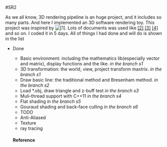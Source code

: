 #SR2

As we all know, 3D rendering pipeline is an huge project, and it includes so many parts. And here I implemented an 3D software rendering toy. This project was inspired by ![\[1\]][1]. Lots of documents was used like [\[2\]][2] [\[3\]][3] [\[4\]][4] and so on. I coded it in 5 days. All of things I had done and will do is shown in the list

+ Done
  - Basic environment: including the mathematics lib(especially vector and matrix), display functions and the like. *in the branch s1*
  - 3D transformation: the world, view, project transform maxtrix. *in the branch s1*
  - Draw basic line: the traditional method and Bresenham method. *in the branch s2*
  - Load \*.obj, draw triangle and z-buff test *in the branch s3* 
  - Muli-thread support with C++11 *in the branch s4*
  - Flat shading *in the branch s5*
  - Gouraud shading and back-face culling *in the branch s6*
  
  + TODO
   - Anti-Aliased
   - Texture
   - ray tracing
   
   #### Reference
   [1]:https://www.davrous.com/2013/06/13/tutorial-series-learning-how-to-write-a-3d-soft-engine-from-scratch-in-c-typescript-or-javascript/ 
   [2]:https://en.wikipedia.org/wiki/Transformation_matrix
   [3]:http://www.stroustrup.com/C++11FAQ.html
   [4]:https://en.wikipedia.org/wiki/Back-face_culling
